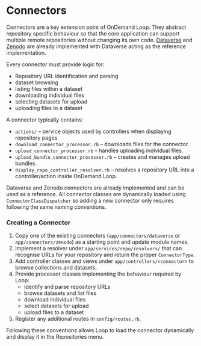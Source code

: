 # Connectors

Connectors are a key extension point of OnDemand Loop. They abstract repository specific
behaviour so that the core application can support multiple remote repositories
without changing its own code. [Dataverse](https://dataverse.org) and [Zenodo](https://zenodo.org) are already implemented with
Dataverse acting as the reference implementation.

Every connector must provide logic for:

* Repository URL identification and parsing
* dataset browsing
* listing files within a dataset
* downloading individual files
* selecting datasets for upload
* uploading files to a dataset

A connector typically contains:

- `actions/` – service objects used by controllers when displaying repository pages.
- `download_connector_processor.rb` – downloads files for the connector.
- `upload_connector_processor.rb` – handles uploading individual files.
- `upload_bundle_connector_processor.rb` – creates and manages upload bundles.
- `display_repo_controller_resolver.rb` – resolves a repository URL into a controller/action inside OnDemand Loop.

Dataverse and Zenodo connectors are already implemented and can be used as a reference. All connector classes are dynamically loaded using `ConnectorClassDispatcher` so adding a new connector only requires following the same naming conventions.

### Creating a Connector

1. Copy one of the existing connectors (`app/connectors/dataverse` or `app/connectors/zenodo`) as a starting point and update module names.
2. Implement a resolver under `app/services/repo/resolvers/` that can recognise URLs for your repository and return the proper `ConnectorType`.
3. Add controller classes and views under `app/controllers/<connector>` to browse collections and datasets.
4. Provide processor classes implementing the behaviour required by Loop:
    - identify and parse repository URLs
    - browse datasets and list files
    - download individual files
    - select datasets for upload
    - upload files to a dataset
5. Register any additional routes in `config/routes.rb`.

Following these conventions allows Loop to load the connector dynamically and display it in the Repositories menu.
